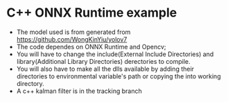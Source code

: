 # C++ ONNX Runtime example
* The model used is from generated from https://github.com/WongKinYiu/yolov7
* The code dependes on ONNX Runtime and Opencv;
* You will have to change the include(External Include Directories) and library(Additional Library Directories) derectories to compile.
* You will also have to make all the dlls available by adding their directories to environmental variable's path or copying the into working directory.
* A c++ kalman filter is in the tracking branch 
